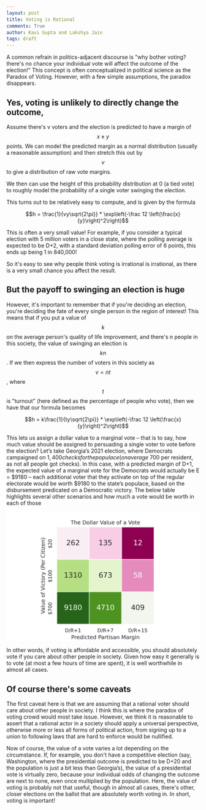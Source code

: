 ```yaml
---
layout: post
title: Voting is Rational
comments: True
author: Kavi Gupta and Lakshya Jain
tags: draft
---
```


A common refrain in politics-adjacent discourse is "why bother voting? there's no chance your individual vote will affect the outcome of the election!" This concept is often conceptualized in political science as the Paradox of Voting. However, with a few simple assumptions, the paradox disappears.

## Yes, voting is unlikely to directly change the outcome,

Assume there's v voters and the election is predicted to have a margin of $$x \pm y$$ points. We can model the predicted margin as a normal distribution (usually a reasonable assumption) and then stretch this out by $$v$$ to give a distribution of raw vote margins.

We then can use the height of this probability distribution at 0 (a tied vote) to roughly model the probability of a single voter swinging the election.

This turns out to be relatively easy to compute, and is given by the formula

$$h = \frac{1}{vy\sqrt{2\pi}} * \exp\left(-\frac 12 \left(\frac{x}{y}\right)^2\right)$$

This is often a very small value! For example, if you consider a typical election with 5 million voters in a close state, where the polling average is expected to be D+2, with a standard deviation polling error of 6 points, this ends up being 1 in 840,000!

So it's easy to see why people think voting is irrational is irrational, as there is a very small chance you affect the result.

## But the payoff to swinging an election is huge

However, it's important to remember that if you're deciding an election, you're deciding the fate of every single person in the region of interest! This means that if you put a value of $$k$$ on the average person's quality of life improvement, and there's n people in this society, the value of swinging an election is $$kn$$. If we then express the number of voters in this society as $$v = nt$$, where $$t$$ is "turnout" (here defined as the percentage of people who vote), then we have that our formula becomes

$$h = k\frac{1}{ty\sqrt{2\pi}} * \exp\left(-\frac 12 \left(\frac{x}{y}\right)^2\right)$$

This lets us assign a dollar value to a marginal vote – that is to say, how much value should be assigned to persuading a single voter to vote before the election? Let’s take Georgia’s 2021 election, where Democrats campaigned on $1,400 checks for the populace (on average ~$700 per resident, as not all people got checks). In this case, with a predicted margin of D+1, the expected value of a marginal vote for the Democrats would actually be E = $9180 – each additional voter that they activate on top of the regular electorate would be worth $9180 to the state’s populace, based on the disbursement predicated on a Democratic victory. The below table highlights several other scenarios and how much a vote would be worth in each of those

<img src="/resources/2022-04-17/valuetable.png">

In other words, if voting is affordable and accessible, you should absolutely vote if you care about other people in society. Given how easy it generally is to vote (at most a few hours of time are spent), it is well worthwhile in almost all cases.

## Of course there's some caveats

The first caveat here is that we are assuming that a rational voter should care about other people in society. I think this is where the paradox of voting crowd would most take issue. However, we think it is reasonable to assert that a rational actor in a society should apply a universal perspective, otherwise more or less all forms of political action, from signing up to a union to following laws that are hard to enforce would be nullified.

Now of course, the value of a vote varies a lot depending on the circumstance. If, for example, you don't have a competitive election (say, Washington, where the presidential outcome is predicted to be D+20 and the population is just a bit less than Georgia’s), the value of a presidential vote is virtually zero, because your individual odds of changing the outcome are next to none, even once multiplied by the population. Here, the value of voting is probably not that useful, though in almost all cases, there's other, closer elections on the ballot that are absolutely worth voting in. In short, voting is important!
